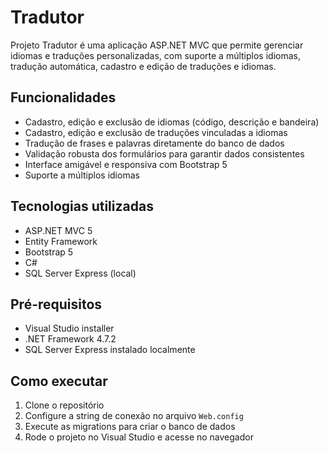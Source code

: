 # Tradutor

Projeto Tradutor é uma aplicação ASP.NET MVC que permite gerenciar idiomas e traduções personalizadas, com suporte a múltiplos idiomas, tradução automática, cadastro e edição de traduções e idiomas.

## Funcionalidades

- Cadastro, edição e exclusão de idiomas (código, descrição e bandeira)
- Cadastro, edição e exclusão de traduções vinculadas a idiomas
- Tradução de frases e palavras diretamente do banco de dados
- Validação robusta dos formulários para garantir dados consistentes
- Interface amigável e responsiva com Bootstrap 5
- Suporte a múltiplos idiomas

## Tecnologias utilizadas

- ASP.NET MVC 5
- Entity Framework 
- Bootstrap 5
- C#
- SQL Server Express (local)

## Pré-requisitos

- Visual Studio installer
- .NET Framework 4.7.2 
- SQL Server Express instalado localmente

## Como executar

1. Clone o repositório
2. Configure a string de conexão no arquivo `Web.config`
3. Execute as migrations para criar o banco de dados 
4. Rode o projeto no Visual Studio e acesse no navegador

